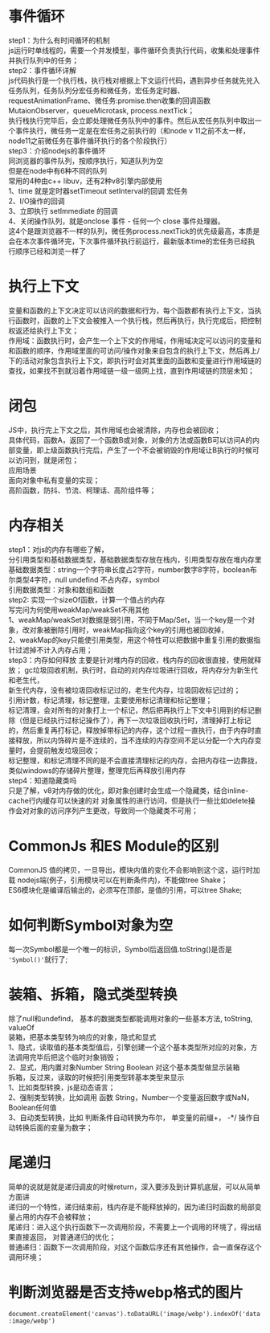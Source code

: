   # 事件循环  
  step1：为什么有时间循环的机制  
    js运行时单线程的，需要一个并发模型，事件循环负责执行代码，收集和处理事件并执行队列中的任务；  
  step2：事件循环详解  
    js代码执行是一个执行栈，执行栈对根据上下文运行代码，遇到异步任务就先兑入任务队列，任务队列分宏任务和微任务，宏任务定时器、requestAnimationFrame、微任务:promise.then收集的回调函数 MutaionObserver，queueMicrotask, process.nextTick；  
    执行栈执行完毕后，会立即处理微任务队列中的事件。然后从宏任务队列中取出一个事件执行，微任务一定是在宏任务之前执行的（和node v 11之前不太一样，node11之前微任务在事件循环执行的各个阶段执行）  
  step3：介绍nodejs的事件循环  
    同浏览器的事件队列，按顺序执行，知道队列为空  
    但是在node中有6种不同的队列  
    常用的4种由c++ libuv，还有2种v8引擎内部使用  
    1、time  就是定时器setTimeout setInterval的回调 宏任务  
    2、I/O操作的回调  
    3、立即执行 setImmediate 的回调  
    4、关闭操作队列，就是onclose 事件 - 任何一个 close 事件处理器。  
    这4个是跟浏览器不一样的队列，微任务process.nextTick的优先级最高，本质是会在本次事件循环完，下次事件循环执行前运行，最新版本time的宏任务已经执行顺序已经和浏览一样了  
# 执行上下文  
  变量和函数的上下文决定可以访问的数据和行为，每个函数都有执行上下文，当执行函数时，函数的上下文会被推入一个执行栈，然后再执行，执行完成后，把控制权返还给执行上下文；  
  作用域：函数执行时，会产生一个上下文的作用域，作用域决定可以访问的变量和和函数的顺序，作用域里面的可访问/操作对象来自包含的执行上下文，然后再上/下的活动对象包含执行上下文，即执行时会对其里面的函数和变量进行作用域链的查找，如果找不到就沿着作用域链一级一级网上找，直到作用域链的顶层未知；  
  
# 闭包  
  JS中，执行完上下文之后，其作用域也会被清除，内存也会被回收；  
  具体代码，函数A，返回了一个函数B或对象，对象的方法或函数B可以访问A的内部变量，即上级函数执行完后，产生了一个不会被销毁的作用域让B执行的时候可以访问到，就是闭包；  
  应用场景  
    面向对象中私有变量的实现；  
    高阶函数，防抖、节流、柯理话、高阶组件等；  
  
# 内存相关  
  step1：对js的内存有哪些了解，  
    分引用类型和基础数据类型，基础数据类型存放在栈内，引用类型存放在堆内存里  
    基础数据类型：string一个字符串长度占2字符，number数字8字符，boolean布尔类型4字符，null undefind 不占内存，symbol  
    引用数据类型：对象和数组和函数  
  step2: 实现一个sizeOf函数，计算一个值占的内存  
    写完问为何使用weakMap/weakSet不用其他  
      1、weakMap/weakSet对数据是弱引用，不同于Map/Set，当一个key是一个对象，改对象被删除引用时，weakMap指向这个key的引用也被回收掉，  
      2、weakMap的key只能使引用类型，用这个特性可以把数据中重复引用的数据指针过滤掉不计入内存占用；  
  step3：内存如何释放  主要是针对堆内存的回收，栈内存的回收很直接，使用就释放；
    gc垃圾回收机制，执行时，自动的对内存垃圾进行回收，将内存分为新生代和老生代，  
    新生代内存，没有被垃圾回收标记过的，老生代内存，垃圾回收标记过的；  
    引用计数，标记清理，标记整理，主要使用标记清理和标记整理；  
    标记清理，会对所有的对象打上一个标记，然后把再执行上下文中引用到的标记删除（但是已经执行过标记操作了），再下一次垃圾回收执行时，清理掉打上标记的，然后重复再打标记，释放掉带标记的内存，这个过程一直执行，由于内存时直接释放，所以内饰碎片是不连续的，当不连续的内存空间不足以分配一个大内存变量时，会提前触发垃圾回收；  
    标记整理，和标记清理不同的是不会直接清理标记的内存，会把内存往一边靠拢，类似windows的存储碎片整理，整理完后再释放引用内存  
  step4：知道隐藏类吗  
    只是了解，v8对内存做的优化，即对象创建时会生成一个隐藏类，结合inline-cache行内缓存可以快速的对 对象属性的进行访问，但是执行一些比如delete操作会对对象的访问序列产生更改，导致同一个隐藏类不可用；  
  
# CommonJs 和ES Module的区别    
  CommonJS 值的拷贝，一旦导出，模块内值的变化不会影响到这个这，运行时加载 nodejs端(例子，引用模块可以在判断条件内)，不能做tree Shake；  
  ES6模块化是编译后输出的，必须写在顶部，是值的引用，可以tree Shake;  

# 如何判断Symbol对象为空  
  每一次Symbol都是一个唯一的标识，Symbol后返回值.toString()是否是 `'Symbol()'`就行了;  

# 装箱、拆箱，隐式类型转换  
  除了null和undefind， 基本的数据类型都能调用对象的一些基本方法, toString, valueOf  
  装箱，把基本类型转为响应的对象，隐式和显式  
    1、隐式，读取值的基本类型值后，引擎创建一个这个基本类型所对应的对象，方法调用完毕后把这个临时对象销毁；  
    2、显式，用内置对象Number String Boolean 对这个基本类型做显示装箱  
  拆箱，反过来，读取的时候把引用类型转基本类型来显示  
    1、比如类型转换，js是动态语言；  
    2、强制类型转换，比如调用 函数 String，Number一个变量返回数字或NaN， Boolean任何值  
    3、自动类型转换，比如 判断条件自动转换为布尔， 单变量的前缀+， -*/ 操作自动转换后面的变量为数字；  

# 尾递归  
  简单的说就是就是递归调皮的时候return，深入要涉及到计算机底层，可以从简单方面讲  
  递归的一个特性，递归结束前，栈内存是不能释放掉的，因为递归时函数的局部变量占用的内存不会被释放；  
  尾递归：进入这个执行函数下一次调用阶段，不需要上一个调用的环境了，得出结果直接返回， 对普通递归的优化；  
  普通递归：函数下一次调用阶段，对这个函数后序还有其他操作，会一直保存这个调用环境；  

# 判断浏览器是否支持webp格式的图片  
  `document.createElement('canvas').toDataURL('image/webp').indexOf('data:image/webp')`  